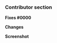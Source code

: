 ### Contributor section

<!-- link to either the youtrack ticket or github issue if any -->

**Fixes #0000**

**Changes**
<!-- brief description of the areas that have changed, and possibly a short reasoning of why 
    this implementation is preferred over alternatives -->

**Screenshot**
<!-- include an image of the most relevant user-facing change, if any -->


<!-- add tests if appropriate, and make sure this is well tested, both on desktop and mobile -->
<!-- link to any other PRs related to this change if any -->
